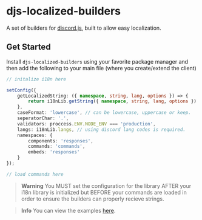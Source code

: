 # djs-localized-builders

A set of builders for [discord.js](https://discord.js.org), built to allow easy localization.

## Get Started

Install `djs-localized-builders` using your favorite package manager and then add the following to your main file (where you create/extend the client)

```ts
// initalize i18n here

setConfig({
    getLocalizedString: ({ namespace, string, lang, options }) => {
        return i18nLib.getString({ namespace, string, lang, options }) ?? 'fetch_fail';
    },
    caseFormat: 'lowercase', // can be lowercase, uppercase or keep.
    seperatorChar: '.',
    validators: proccess.ENV.NODE_ENV === 'production',
    langs: i18nLib.langs, // using discord lang codes is required.
    namespaces: {
        components: 'responses',
        commands: 'commands',
        embeds: 'responses'
    }
});

// load commands here
```

> **Warning**
> You MUST set the configuration for the library AFTER your i18n library is initialized but BEFORE your commands are loaded in order to ensure the builders can properly recieve strings.

> **Info**
> You can view the examples [here](./examples).
